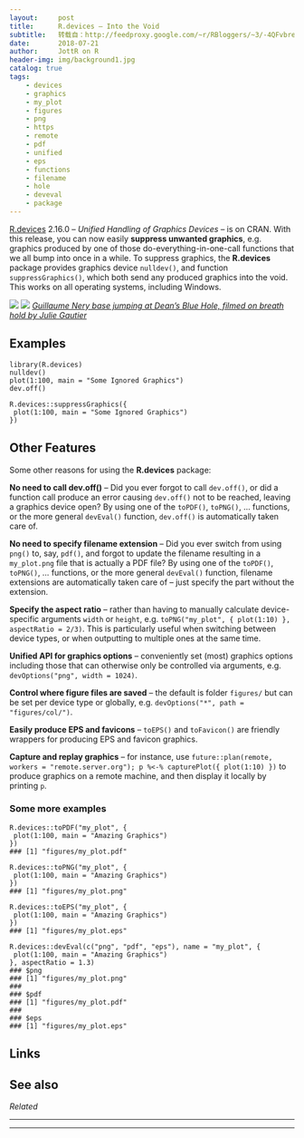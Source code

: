 ```yaml
---
layout:     post
title:      R.devices – Into the Void
subtitle:   转载自：http://feedproxy.google.com/~r/RBloggers/~3/-4QFvbreXzk/
date:       2018-07-21
author:     JottR on R
header-img: img/background1.jpg
catalog: true
tags:
    - devices
    - graphics
    - my_plot
    - figures
    - png
    - https
    - remote
    - pdf
    - unified
    - eps
    - functions
    - filename
    - hole
    - deveval
    - package
---
```






[R.devices](https://cran.r-project.org/package=R.devices) 2.16.0 – *Unified Handling of Graphics Devices* – is on CRAN. With this release, you can now easily **suppress unwanted graphics**, e.g. graphics produced by one of those do-everything-in-one-call functions that we all bump into once in a while. To suppress graphics, the **R.devices** package provides graphics device `nulldev()`, and function `suppressGraphics()`, which both send any produced graphics into the void. This works on all operating systems, including Windows.

![](https://i0.wp.com/www.jottr.org/post/guillaume_nery_into_the_void_2.gif?w=456&ssl=1)
![](https://i0.wp.com/www.jottr.org/post/guillaume_nery_into_the_void_2.gif?w=456&ssl=1)
*[Guillaume Nery base jumping at Dean’s Blue Hole, filmed on breath hold by Julie Gautier](https://www.youtube.com/watch?v=uQITWbAaDx0)*

## Examples

```
library(R.devices)
nulldev()
plot(1:100, main = "Some Ignored Graphics")
dev.off()

```

```
R.devices::suppressGraphics({
 plot(1:100, main = "Some Ignored Graphics")
})

```

## Other Features

Some other reasons for using the **R.devices** package:


**No need to call dev.off()** – Did you ever forgot to call `dev.off()`, or did a function call produce an error causing `dev.off()` not to be reached, leaving a graphics device open? By using one of the `toPDF()`, `toPNG()`, … functions, or the more general `devEval()` function, `dev.off()` is automatically taken care of.


**No need to specify filename extension** – Did you ever switch from using `png()` to, say, `pdf()`, and forgot to update the filename resulting in a `my_plot.png` file that is actually a PDF file? By using one of the `toPDF()`, `toPNG()`, … functions, or the more general `devEval()` function, filename extensions are automatically taken care of – just specify the part without the extension.


**Specify the aspect ratio** – rather than having to manually calculate device-specific arguments `width` or `height`, e.g. `toPNG("my_plot", { plot(1:10) }, aspectRatio = 2/3)`. This is particularly useful when switching between device types, or when outputting to multiple ones at the same time.


**Unified API for graphics options** – conveniently set (most) graphics options including those that can otherwise only be controlled via arguments, e.g. `devOptions("png", width = 1024)`.


**Control where figure files are saved** – the default is folder `figures/` but can be set per device type or globally, e.g. `devOptions("*", path = "figures/col/")`.


**Easily produce EPS and favicons** – `toEPS()` and `toFavicon()` are friendly wrappers for producing EPS and favicon graphics.


**Capture and replay graphics** – for instance, use `future::plan(remote, workers = "remote.server.org"); p %<-% capturePlot({ plot(1:10) })` to produce graphics on a remote machine, and then display it locally by printing `p`.


### Some more examples

```
R.devices::toPDF("my_plot", {
 plot(1:100, main = "Amazing Graphics")
})
### [1] "figures/my_plot.pdf"

```

```
R.devices::toPNG("my_plot", {
 plot(1:100, main = "Amazing Graphics")
})
### [1] "figures/my_plot.png"

```

```
R.devices::toEPS("my_plot", {
 plot(1:100, main = "Amazing Graphics")
})
### [1] "figures/my_plot.eps"

```

```
R.devices::devEval(c("png", "pdf", "eps"), name = "my_plot", {
 plot(1:100, main = "Amazing Graphics")
}, aspectRatio = 1.3)
### $png
### [1] "figures/my_plot.png"
### 
### $pdf
### [1] "figures/my_plot.pdf"
### 
### $eps
### [1] "figures/my_plot.eps"

```

## Links

## See also


*Related*







---


---

